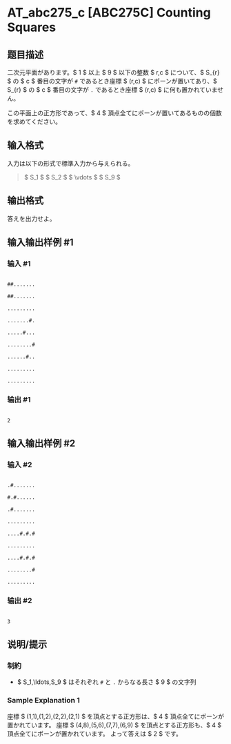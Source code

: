 # AT_abc275_c [ABC275C] Counting Squares

## 题目描述

[problemUrl]: https://atcoder.jp/contests/abc275/tasks/abc275_c

二次元平面があります。$ 1 $ 以上 $ 9 $ 以下の整数 $ r,c $ について、$ S_{r} $ の $ c $ 番目の文字が `#` であるとき座標 $ (r,c) $ にポーンが置いてあり、$ S_{r} $ の $ c $ 番目の文字が `.` であるとき座標 $ (r,c) $ に何も置かれていません。

この平面上の正方形であって、$ 4 $ 頂点全てにポーンが置いてあるものの個数を求めてください。

## 输入格式

入力は以下の形式で標準入力から与えられる。

> $ S_1 $ $ S_2 $ $ \vdots $ $ S_9 $

## 输出格式

答えを出力せよ。

## 输入输出样例 #1

### 输入 #1

```
##.......
##.......
.........
.......#.
.....#...
........#
......#..
.........
.........
```

### 输出 #1

```
2
```

## 输入输出样例 #2

### 输入 #2

```
.#.......
#.#......
.#.......
.........
....#.#.#
.........
....#.#.#
........#
.........
```

### 输出 #2

```
3
```

## 说明/提示

### 制約

- $ S_1,\ldots,S_9 $ はそれぞれ `#` と `.` からなる長さ $ 9 $ の文字列

### Sample Explanation 1

座標 $ (1,1),(1,2),(2,2),(2,1) $ を頂点とする正方形は、$ 4 $ 頂点全てにポーンが置かれています。 座標 $ (4,8),(5,6),(7,7),(6,9) $ を頂点とする正方形も、$ 4 $ 頂点全てにポーンが置かれています。 よって答えは $ 2 $ です。